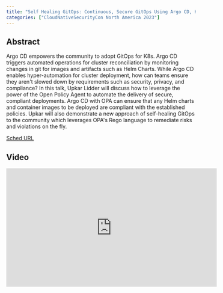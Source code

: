 ```yaml
---
title: "Self Healing GitOps: Continuous, Secure GitOps Using Argo CD, Helm and OPA - Upkar Lidder , Tenable"
categories: ["CloudNativeSecurityCon North America 2023"]
---
```


## Abstract

Argo CD empowers the community to adopt GitOps for K8s. Argo CD triggers automated operations for cluster reconciliation by monitoring changes in git for images and artifacts such as Helm Charts. While Argo CD enables hyper-automation for cluster deployment, how can teams ensure they aren't slowed down by requirements such as security, privacy, and compliance? In this talk, Upkar Lidder will discuss how to leverage the power of the Open Policy Agent to automate the delivery of secure, compliant deployments. Argo CD with OPA can ensure that any Helm charts and container images to be deployed are compliant with the established policies. Upkar will also demonstrate a new approach of self-healing GitOps to the community which leverages OPA's Rego language to remediate risks and violations on the fly.

[Sched URL](https://cloudnativesecurityconna23.sched.com/event/f60ce5f4b1b4c5de303d07f7bd13a27d)

## Video

<iframe width='560' height='315' src='https://www.youtube.com/embed/xNssftC1JB4' frameborder='0' allow='accelerometer; autoplay; encrypted-media; gyroscope; picture-in-picture' allowfullscreen></iframe>
